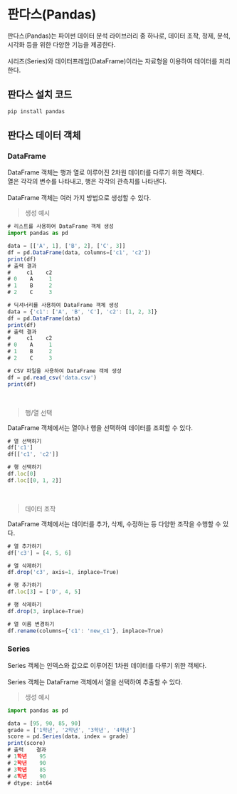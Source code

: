 # 판다스(Pandas)
판다스(Pandas)는 파이썬 데이터 분석 라이브러리 중 하나로, 데이터 조작, 정제, 분석, 시각화 등을 위한 다양한 기능을 제공한다.
<br><br>
시리즈(Series)와 데이터프레임(DataFrame)이라는 자료형을 이용하여 데이터를 처리한다.

## 판다스 설치 코드

```javascript
pip install pandas
```

## 판다스 데이터 객체

### DataFrame

DataFrame 객체는 행과 열로 이루어진 2차원 데이터를 다루기 위한 객체다.
<br>
열은 각각의 변수를 나타내고, 행은 각각의 관측치를 나타낸다.
<br><br>
DataFrame 객체는 여러 가지 방법으로 생성할 수 있다.

> 생성 예시

```javascript
# 리스트를 사용하여 DataFrame 객체 생성
import pandas as pd

data = [['A', 1], ['B', 2], ['C', 3]]
df = pd.DataFrame(data, columns=['c1', 'c2'])
print(df)
# 출력 결과
#     c1    c2
# 0    A     1
# 1    B     2
# 2    C     3

# 딕셔너리를 사용하여 DataFrame 객체 생성
data = {'c1': ['A', 'B', 'C'], 'c2': [1, 2, 3]}
df = pd.DataFrame(data)
print(df)
# 출력 결과
#     c1    c2
# 0    A     1
# 1    B     2
# 2    C     3

# CSV 파일을 사용하여 DataFrame 객체 생성
df = pd.read_csv('data.csv')
print(df)
```

<br>

> 행/열 선택

DataFrame 객체에서는 열이나 행을 선택하여 데이터를 조회할 수 있다.

```javascript
# 열 선택하기
df['c1']
df[['c1', 'c2']]

# 행 선택하기
df.loc[0]
df.loc[[0, 1, 2]]
```

<br>

> 데이터 조작

DataFrame 객체에서는 데이터를 추가, 삭제, 수정하는 등 다양한 조작을 수행할 수 있다.

```javascript
# 열 추가하기
df['c3'] = [4, 5, 6]

# 열 삭제하기
df.drop('c3', axis=1, inplace=True)

# 행 추가하기
df.loc[3] = ['D', 4, 5]

# 행 삭제하기
df.drop(3, inplace=True)

# 열 이름 변경하기
df.rename(columns={'c1': 'new_c1'}, inplace=True)
```

### Series

Series 객체는 인덱스와 값으로 이루어진 1차원 데이터를 다루기 위한 객체다.
<br><br>
Series 객체는 DataFrame 객체에서 열을 선택하여 추출할 수 있다.

> 생성 예시

```javascript
import pandas as pd

data = [95, 90, 85, 90]
grade = ['1학년', '2학년', '3학년', '4학년']
score = pd.Series(data, index = grade)
print(score)
# 출력    결과
# 1학년    95
# 2학년    90
# 3학년    85
# 4힉년    90
# dtype: int64
```